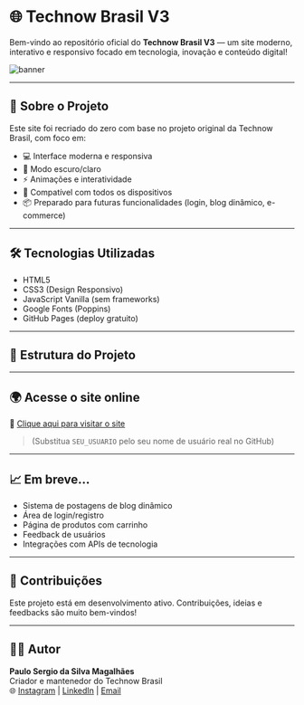 # 🌐 Technow Brasil V3

Bem-vindo ao repositório oficial do **Technow Brasil V3** — um site moderno, interativo e responsivo focado em tecnologia, inovação e conteúdo digital!

![banner](imagens/tech-bg.jpg)

---

## 🚀 Sobre o Projeto

Este site foi recriado do zero com base no projeto original da Technow Brasil, com foco em:

- 💻 Interface moderna e responsiva
- 🌙 Modo escuro/claro
- ⚡️ Animações e interatividade
- 📱 Compatível com todos os dispositivos
- 📦 Preparado para futuras funcionalidades (login, blog dinâmico, e-commerce)

---

## 🛠️ Tecnologias Utilizadas

- HTML5
- CSS3 (Design Responsivo)
- JavaScript Vanilla (sem frameworks)
- Google Fonts (Poppins)
- GitHub Pages (deploy gratuito)

---

## 📂 Estrutura do Projeto


---

## 🌍 Acesse o site online

🔗 [Clique aqui para visitar o site](https://01.github.io/technowbrasil-v3)

> (Substitua `SEU_USUARIO` pelo seu nome de usuário real no GitHub)

---

## 📈 Em breve...

- Sistema de postagens de blog dinâmico
- Área de login/registro
- Página de produtos com carrinho
- Feedback de usuários
- Integrações com APIs de tecnologia

---

## 🙌 Contribuições

Este projeto está em desenvolvimento ativo. Contribuições, ideias e feedbacks são muito bem-vindos!

---

## 👨‍💻 Autor

**Paulo Sergio da Silva Magalhães**  
Criador e mantenedor do Technow Brasil  
🌐 [Instagram](https://www.instagram.com) | [LinkedIn](https://www.linkedin.com) | [Email](mailto:seuemail@example.com)

